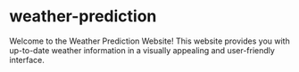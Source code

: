 # weather-prediction
Welcome to the Weather Prediction Website! This website provides you with up-to-date weather information in a visually appealing and user-friendly interface.
